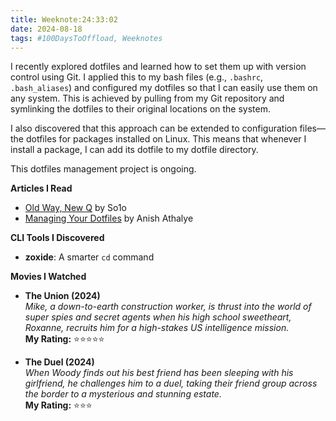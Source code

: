 ```yaml
---
title: Weeknote:24:33:02
date: 2024-08-18
tags: #100DaysToOffload, Weeknotes
---
```


I recently explored dotfiles and learned how to set them up with version control using Git. I applied this to my bash files (e.g., `.bashrc`, `.bash_aliases`) and configured my dotfiles so that I can easily use them on any system. This is achieved by pulling from my Git repository and symlinking the dotfiles to their original locations on the system.

I also discovered that this approach can be extended to configuration files—the dotfiles for packages installed on Linux. This means that whenever I install a package, I can add its dotfile to my dotfile directory.

This dotfiles management project is ongoing.

**Articles I Read**  
- [Old Way, New Q](https://so1o.xyz/blog/old-way?utm_source=indieblog.page&utm_medium=random&utm_campaign=indieblog.page#top) by So1o
- [Managing Your Dotfiles](https://anishathalye.com/managing-your-dotfiles/) by Anish Athalye

**CLI Tools I Discovered**  
- **zoxide**: A smarter `cd` command

**Movies I Watched**  

- **The Union (2024)**  
  _Mike, a down-to-earth construction worker, is thrust into the world of super spies and secret agents when his high school sweetheart, Roxanne, recruits him for a high-stakes US intelligence mission._  
  **My Rating:** ⭐⭐⭐⭐⭐

- **The Duel (2024)**  
  _When Woody finds out his best friend has been sleeping with his girlfriend, he challenges him to a duel, taking their friend group across the border to a mysterious and stunning estate._  
  **My Rating:** ⭐⭐⭐
